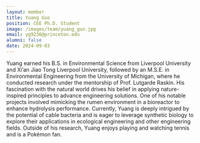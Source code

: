 ```yaml
---
layout: member
title: Yuang Guo
position: CEE Ph.D. Student
image: /images/team/yuang_guo.jpg
email: yg9236@princeton.edu
alumni: false
date: 2024-09-03
---
```


Yuang earned his B.S. in Environmental Science from Liverpool University and Xi’an Jiao Tong Liverpool University, followed by an M.S.E. in Environmental Engineering from the University of Michigan, where he conducted research under the mentorship of Prof. Lutgarde Raskin. His fascination with the natural world drives his belief in applying nature-inspired principles to advance engineering solutions. One of his notable projects involved mimicking the rumen environment in a bioreactor to enhance hydrolysis performance. Currently, Yuang is deeply intrigued by the potential of cable bacteria and is eager to leverage synthetic biology to explore their applications in ecological engineering and other engineering fields. Outside of his research, Yuang enjoys playing and watching tennis and is a Pokémon fan.
